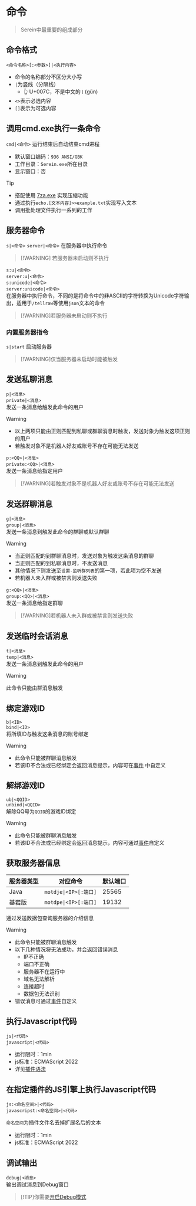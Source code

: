 
# 命令

>Serein中最重要的组成部分

## 命令格式

`<命令名称>[:<参数>]|<执行内容>`

- 命令的名称部分不区分大小写
- `|`为竖线（分隔线）
  - 👆 U+007C，不是中文的`丨`(gǔn)
- `<>`表示必选内容
- `[]`表示为可选内容

## 调用cmd.exe执行一条命令

`cmd|<命令>`
运行结束后自动结束cmd进程

- 默认窗口编码：`936 ANSI/GBK`  
- 工作目录：`Serein.exe`所在目录  
- 显示窗口：否  

>[!TIP]
>
>- 搭配使用 [7za.exe](https://www.7-zip.org/download.html) 实现压缩功能  
>- 通过执行`echo.[文本内容]>>example.txt`实现写入文本  
>- 调用批处理文件执行一系列的工作
  
## 服务器命令

`s|<命令>`
`server|<命令>`
在服务器中执行命令  

>[!WARNING] 若服务器未启动则不执行

`s:u|<命令>`  
`server:u|<命令>`  
`s:unicode|<命令>`  
`server:unicode|<命令>`  
在服务器中执行命令，不同的是将命令中的非ASCII的字符转换为Unicode字符输出，适用于`/tellraw`等使用`json`文本的命令

>[!WARNING]若服务器未启动则不执行

### 内置服务器指令

`s|start` 启动服务器  

>[!WARNING]仅当服务器未启动时能被触发

## 发送私聊消息

`p|<消息>`  
`private|<消息>`  
发送一条消息给触发此命令的用户

>[!WARNING]  
>
>- 以上两项只能由正则匹配到私聊或群聊消息时触发，发送对象为触发这项正则的用户
>- 若触发对象不是机器人好友或账号不存在可能无法发送  

`p:<QQ>|<消息>`  
`private:<QQ>|<消息>`  
发送一条消息给指定用户

>[!WARNING]若触发对象不是机器人好友或账号不存在可能无法发送  

## 发送群聊消息

`g|<消息>`  
`group|<消息>`  
发送一条消息到触发此命令的群聊或默认群聊

>[!WARNING]  
>
>- 当正则匹配的到群聊消息时，发送对象为触发这条消息的群聊  
>- 当正则匹配的到私聊消息时，不发送消息  
>- 其他情况下则发送至`设置-监听群列表`的第一项，若此项为空不发送  
>- 若机器人未入群或被禁言则发送失败

`g:<QQ>|<消息>`  
`group:<QQ>|<消息>`  
发送一条消息给指定群聊

>[!WARNING]若机器人未入群或被禁言则发送失败

## 发送临时会话消息

`t|<消息>`  
`temp|<消息>`  
发送一条消息到触发此命令的用户

>[!WARNING]  
>此命令只能由群消息触发

## 绑定游戏ID

`b|<ID>`  
`bind|<ID>`  
将所填ID与触发这条消息的账号绑定

>[!WARNING]  
>
>- 此命令只能被群聊消息触发
>- 若该ID不合法或已经绑定会返回消息提示，内容可在[事件](Function/Event.md) 中自定义

## 解绑游戏ID

`ub|<QQID>`  
`unbind|<QQID>`  
解除QQ号为`QQID`的游戏ID绑定

>[!WARNING]  
>
>- 此命令只能被群聊消息触发
>- 若该ID不合法或已经绑定会返回消息提示，内容可通过[事件](Function/Event.md)自定义

## 获取服务器信息

| 服务器类型 | 对应命令              | 默认端口 |
| ---------- | --------------------- | -------- |
| Java       | `motdje\|<IP>[:端口]` | 25565    |
| 基岩版     | `motdpe\|<IP>[:端口]` | 19132    |

通过发送数据包查询服务器的介绍信息

>[!WARNING]  
>
>- 此命令只能被群聊消息触发  
>- 以下几种情况将无法成功，并会返回错误消息
>   - IP不正确  
>   - 端口不正确  
>   - 服务器不在运行中  
>   - 域名无法解析  
>   - 连接超时  
>   - 数据包无法识别
>- 错误消息可通过[事件](Function/Event.md)自定义

## 执行Javascript代码

`js|<代码>`  
`javascript|<代码>`

- 运行限时：1min
- js标准：ECMAScript 2022
- 详见[插件语法](Function/JSDocs/README.md)

## 在指定插件的JS引擎上执行Javascript代码

`js:<命名空间>|<代码>`  
`javascripst:<命名空间>|<代码>`

`命名空间`为插件文件名去掉扩展名后的文本

- 运行限时：1min
- js标准：ECMAScript 2022

## 调试输出

`debug|<消息>`  
输出调试消息到Debug窗口

>[!TIP]你需要[开启Debug模式](Tutorial/DebugMode.md)
